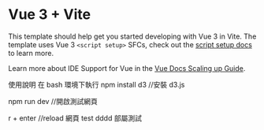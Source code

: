 # Vue 3 + Vite

This template should help get you started developing with Vue 3 in Vite. The template uses Vue 3 `<script setup>` SFCs, check out the [script setup docs](https://v3.vuejs.org/api/sfc-script-setup.html#sfc-script-setup) to learn more.

Learn more about IDE Support for Vue in the [Vue Docs Scaling up Guide](https://vuejs.org/guide/scaling-up/tooling.html#ide-support).

使用說明 在 bash 環境下執行
npm install d3 //安裝 d3.js

npm run dev //開啟測試網頁

r + enter //reload 網頁
test dddd
部屬測試
